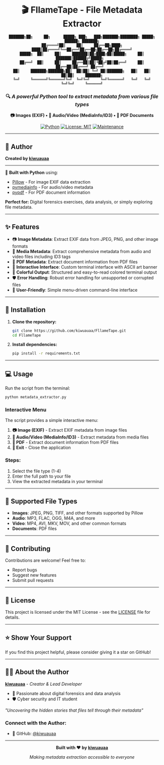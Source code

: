 <div align="center">

# 🎬 FllameTape - File Metadata Extractor

```
███████╗██╗     ██╗      █████╗ ███╗   ███╗███████╗████████╗ █████╗ ██████╗ ███████╗
██╔════╝██║     ██║     ██╔══██╗████╗ ████║██╔════╝╚══██╔══╝██╔══██╗██╔══██╗██╔════╝
█████╗  ██║     ██║     ███████║██╔████╔██║█████╗     ██║   ███████║██████╔╝█████╗  
██╔══╝  ██║     ██║     ██╔══██║██║╚██╔╝██║██╔══╝     ██║   ██╔══██║██╔═══╝ ██╔══╝  
██║     ███████╗███████╗██║  ██║██║ ╚═╝ ██║███████╗   ██║   ██║  ██║██║     ███████╗
╚═╝     ╚══════╝╚══════╝╚═╝  ╚═╝╚═╝     ╚═╝╚══════╝   ╚═╝   ╚═╝  ╚═╝╚═╝     ╚══════╝
```

### 🔍 *A powerful Python tool to extract metadata from various file types*

**📷 Images (EXIF) • 🎵 Audio/Video (MediaInfo/ID3) • 📄 PDF Documents**

[![Python](https://img.shields.io/badge/Python-3.7+-blue.svg)](https://www.python.org/downloads/)
[![License: MIT](https://img.shields.io/badge/License-MIT-yellow.svg)](https://opensource.org/licenses/MIT)
[![Maintenance](https://img.shields.io/badge/Maintained%3F-yes-green.svg)](https://github.com/kiwuauaa/FllameTape/graphs/commit-activity)

</div>

---

## 👤 Author

**Created by [kiwuauaa](https://github.com/kiwuauaa)**

---

🔧 **Built with Python** using:
- [Pillow](https://python-pillow.org/) - For image EXIF data extraction
- [pymediainfo](https://github.com/sbraz/pymediainfo) - For audio/video metadata
- [pypdf](https://github.com/py-pdf/pypdf) - For PDF document information

**Perfect for:** Digital forensics exercises, data analysis, or simply exploring file metadata.

---

## ✨ Features

- 📷 **Image Metadata**: Extract EXIF data from JPEG, PNG, and other image formats
- 🎵 **Media Metadata**: Extract comprehensive metadata from audio and video files including ID3 tags
- 📄 **PDF Metadata**: Extract document information from PDF files
- 🎨 **Interactive Interface**: Custom terminal interface with ASCII art banner
- 🌈 **Colorful Output**: Structured and easy-to-read colored terminal output
- 🛡️ **Error Handling**: Robust error handling for unsupported or corrupted files
- 🎯 **User-Friendly**: Simple menu-driven command-line interface

---

## 🚀 Installation

1. **Clone the repository:**
   ```bash
   git clone https://github.com/kiwuauaa/FllameTape.git
   cd FllameTape
   ```

2. **Install dependencies:**
   ```bash
   pip install -r requirements.txt
   ```

---

## 💻 Usage

Run the script from the terminal:

```bash
python metadata_extractor.py
```

### Interactive Menu

The script provides a simple interactive menu:

1. **📷 Image (EXIF)** - Extract EXIF metadata from image files
2. **🎵 Audio/Video (MediaInfo/ID3)** - Extract metadata from media files
3. **📄 PDF** - Extract document information from PDF files
4. **🚪 Exit** - Close the application

### Steps:
1. Select the file type (1-4)
2. Enter the full path to your file
3. View the extracted metadata in your terminal

---

## 📁 Supported File Types

- **Images**: JPEG, PNG, TIFF, and other formats supported by Pillow
- **Audio**: MP3, FLAC, OGG, M4A, and more
- **Video**: MP4, AVI, MKV, MOV, and other common formats
- **Documents**: PDF files

---

## 🤝 Contributing

Contributions are welcome! Feel free to:
- Report bugs
- Suggest new features
- Submit pull requests

---

## 📄 License

This project is licensed under the MIT License - see the [LICENSE](LICENSE) file for details.

---

## ⭐ Show Your Support

If you find this project helpful, please consider giving it a star on GitHub!

---

## 👨‍💻 About the Author

**[kiwuauaa](https://github.com/kiwuauaa)** - *Creator & Lead Developer*

- 🔬 Passionate about digital forensics and data analysis
- 🛡️ Cyber security and IT student

*"Uncovering the hidden stories that files tell through their metadata"*

### Connect with the Author:
- 🐙 GitHub: [@kiwuauaa](https://github.com/kiwuauaa)

---

<div align="center">

**Built with ❤️ by [kiwuauaa](https://github.com/kiwuauaa)**

*Making metadata extraction accessible to everyone*

</div>